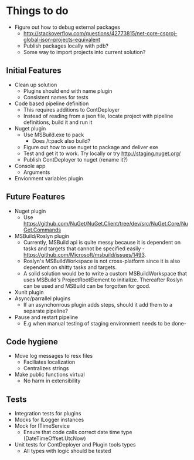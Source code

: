 # Things to do
- Figure out how to debug external packages
  - http://stackoverflow.com/questions/42773815/net-core-csproj-global-json-projects-equivalent
  - Publish packages locally with pdb?
  - Some way to import projects into current solution?

## Initial Features
- Clean up solution
  - Plugins should end with name plugin
  - Consistent names for tests
- Code based pipeline definition 
  - This requires additions to ContDeployer
  - Instead of reading from a json file, locate project with pipeline definitions, build it and run it
- Nuget plugin
  - Use MSBuild.exe to pack
    - Does /t:pack also build?
  - Figure out how to use nuget to package and deliver exe
  - Test and get it to work. Try locally or try http://staging.nuget.org/
  - Publish ContDeployer to nuget (rename it?)
- Console app
  - Arguments
- Envionment variables plugin

## Future Features
- Nuget plugin
  - Use https://github.com/NuGet/NuGet.Client/tree/dev/src/NuGet.Core/NuGet.Commands
- MSBuild/Roslyn plugin
  - Currently, MSBuild api is quite messy because it is dependent on tasks and targets that cannot
    be specified easily - https://github.com/Microsoft/msbuild/issues/1493.
  - Roslyn's MSBuildWorkspace is not cross-platform since it is also dependent on shitty tasks and 
    targets.
  - A solid solution would be to write a custom MSBuildWorkspace that uses MSBuild's ProjectRootElement
    to initialize. Thereafter Roslyn can be used and MSBuild can be forgotten for good.
- Xunit plugin
- Async/parrallel plugins
  - If an asynchonrous plugin adds steps, should it add them to a separate pipeline?
- Pause and restart pipeline 
  - E.g when manual testing of staging environment needs to be done- 
## Code hygiene
- Move log messages to resx files
  - Faciliates localization 
  - Centralizes strings
- Make public functions virtual
  - No harm in extensibility
## Tests
- Integration tests for plugins
- Mocks for ILogger instances
- Mock for ITimeService
  - Ensure that code calls correct date time type (DateTimeOffset.UtcNow)
- Unit tests for ContDeployer and Plugin tools types
  - All types with logic should be tested

